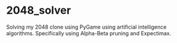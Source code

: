# 2048_solver
Solving my 2048 clone using PyGame using artificial intelligence algorithms. Specifically using Alpha-Beta pruning and Expectimax.
